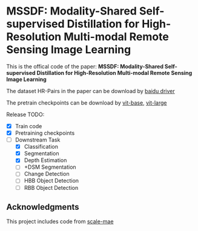 # MSSDF: Modality-Shared Self-supervised Distillation for High-Resolution Multi-modal Remote Sensing Image Learning

This is the offical code of the paper: **MSSDF: Modality-Shared Self-supervised Distillation for High-Resolution Multi-modal Remote Sensing Image Learning**

The dataset HR-Pairs in the paper can be download by [baidu driver](https://pan.baidu.com/s/1n9o30MTkpq9h6VNcnaniTg?pwd=mjbf "提取码: mjbf")

The pretrain checkpoints can be download by [vit-base](https://github.com/CVEO/MSSDF/releases/download/checkpoints/vit_base_500.pth), [vit-large](https://github.com/CVEO/MSSDF/releases/download/checkpoints/vit_large_500.pth)

Release TODO:

* [X] Train code
* [X] Pretraining checkpoints
* [ ] Downstream Task
  * [X] Classification
  * [X] Segmentation
  * [X] Depth Estimation
  * [ ] +DSM Segmentation
  * [ ] Change Detection
  * [ ] HBB Object Detection
  * [ ] RBB Object Detection

## Acknowledgments

This project includes code from [scale-mae](https://github.com/bair-climate-initiative/scale-mae)
